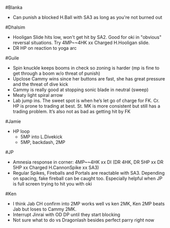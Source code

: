 #Blanka
- Can punish a blocked H.Ball with SA3 as long as you're not burned out

#Dhalsim
- Hooligan Slide hits low, won't get hit by SA2.  Good for oki in "obvious" reversal situations.  Try 4MP~~4HK xx Charged H.Hooligan slide.
- DR HP on reaction to yoga arc

#Guile
- Spin knuckle keeps booms in check so zoning is harder (mp is fine to get through a boom w/o threat of punish)
- Upclose Cammy wins since her buttons are fast, she has great pressure and the threat of dive kick
- Cammy is really good at stopping sonic blade in neutral (sweep)
- Meaty light spiral arrow
- Lab jump ins. The sweet spot is when he’s let go of charge for FK. Cr. HP is prone to trading at best. St. MK is more consistent but still has a trading problem. It’s also not as bad as getting hit by FK

#Jamie
 - HP loop
   * 5MP into L.Divekick
   * 5MP, backdash, 2MP

#JP
- Amnesia response in corner: 4MP~~4HK xx DI (DR 4HK, DR 5HP xx DR 5HP xx Charged H.CannonSpike xx SA3)
- Regular Spikes, Fireballs and Portals are reactable with SA3.  Depending on spacing, fake fireball can be caught too.  Especially helpful when JP is full screen trying to hit you with oki

#Ken
- I think Jab CH confirm into 2MP works well vs ken 2MK, Ken 2MP beats Jab but loses to Cammy 2MK.
- Interrupt Jinrai with OD DP until they start blocking
- Not sure what to do vs Dragonlash besides perfect parry right now
